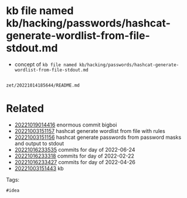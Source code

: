# kb file named kb/hacking/passwords/hashcat-generate-wordlist-from-file-stdout.md

- concept of `kb file named kb/hacking/passwords/hashcat-generate-wordlist-from-file-stdout.md`

```
```

` zet/20221014185644/README.md `

# Related

- [20221019014416](/zet/20221019014416/README.md) enormous commit bigboi
- [20221003151157](/zet/20221003151157/README.md) hashcat generate wordlist from file with rules
- [20221003151156](/zet/20221003151156/README.md) hashcat generate passwords from password masks and output to stdout
- [20221016233535](/zet/20221016233535/README.md) commits for day of 2022-06-24
- [20221016233318](/zet/20221016233318/README.md) commits for day of 2022-02-22
- [20221016233427](/zet/20221016233427/README.md) commits for day of 2022-04-26
- [20221003151443](/zet/20221003151443/README.md) kb

Tags:

    #idea
